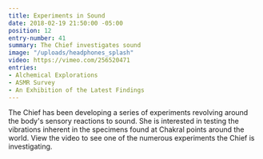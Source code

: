 ```yaml
---
title: Experiments in Sound
date: 2018-02-19 21:50:00 -05:00
position: 12
entry-number: 41
summary: The Chief investigates sound
image: "/uploads/headphones_splash"
video: https://vimeo.com/256520471
entries:
- Alchemical Explorations
- ASMR Survey
- An Exhibition of the Latest Findings
---
```


The Chief has been developing a series of experiments revolving around the body's sensory reactions to sound. She is interested in testing the vibrations inherent in the specimens found at Chakral points around the world. 
View the video to see one of the numerous experiments the Chief is investigating. 
